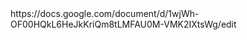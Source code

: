 <div>
  https://docs.google.com/document/d/1wjWh-OF00HQkL6HeJkKriQm8tLMFAU0M-VMK2IXtsWg/edit
</div>
